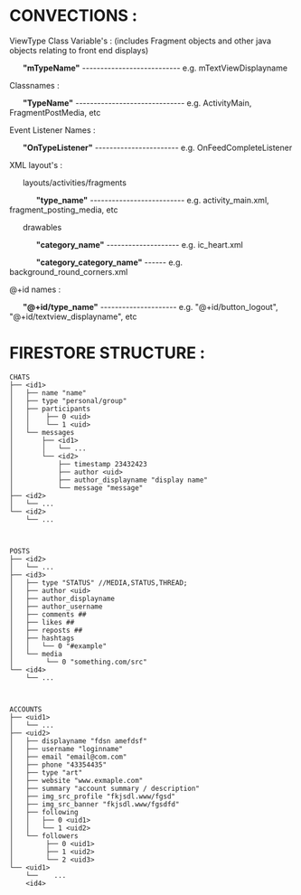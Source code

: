 
# CONVECTIONS :

ViewType Class Variable's : (includes Fragment objects and other java objects relating to front end displays)

&nbsp;&nbsp;&nbsp;&nbsp;&nbsp;&nbsp;**"mTypeName"** --------------------------- e.g. mTextViewDisplayname

Classnames :

&nbsp;&nbsp;&nbsp;&nbsp;&nbsp;&nbsp;**"TypeName"** ------------------------------ e.g. ActivityMain, FragmentPostMedia, etc

Event Listener Names :

&nbsp;&nbsp;&nbsp;&nbsp;&nbsp;&nbsp;**"OnTypeListener"** ----------------------- e.g. OnFeedCompleteListener

XML layout's :

&nbsp;&nbsp;&nbsp;&nbsp;&nbsp;&nbsp;layouts/activities/fragments

&nbsp;&nbsp;&nbsp;&nbsp;&nbsp;&nbsp;&nbsp;&nbsp;&nbsp;&nbsp;&nbsp;&nbsp;**"type_name"** -------------------------- e.g. activity_main.xml, fragment_posting_media, etc

&nbsp;&nbsp;&nbsp;&nbsp;&nbsp;&nbsp;drawables

&nbsp;&nbsp;&nbsp;&nbsp;&nbsp;&nbsp;&nbsp;&nbsp;&nbsp;&nbsp;&nbsp;&nbsp;**"category_name"** -------------------- e.g. ic_heart.xml

&nbsp;&nbsp;&nbsp;&nbsp;&nbsp;&nbsp;&nbsp;&nbsp;&nbsp;&nbsp;&nbsp;&nbsp;**"category_category_name"** ------ e.g. background_round_corners.xml

@+id names :

&nbsp;&nbsp;&nbsp;&nbsp;&nbsp;&nbsp;**"@+id/type_name"** --------------------- e.g. "@+id/button_logout", "@+id/textview_displayname", etc
	
# FIRESTORE STRUCTURE :

    CHATS
    ├── <id1>
    │   ├── name "name"
    │   ├── type "personal/group"
    │   ├── participants
    │   │    ├── 0 <uid>
    │   │    └── 1 <uid>
    │   └── messages
    │       ├── <id1>
    │       │   └── ...
    │       └── <id2>
    │           ├── timestamp 23432423
    │           ├── author <uid>
    │           ├── author_displayname "display name"
    │           └── message "message"
    ├── <id2>
    │   └── ...
    └── <id2>
        └── ...
	
	
	
    POSTS
    ├── <id2>
    │   └── ...
    ├── <id3>
    │   ├── type "STATUS" //MEDIA,STATUS,THREAD;
    │   ├── author <uid>
    │   ├── author_displayname
    │   ├── author_username
    │   ├── comments ##
    │   ├── likes ##
    │   ├── reposts ##
    │   ├── hashtags
    │   │   └── 0 "#example"
    │   └── media
    │        └── 0 "something.com/src"
    └── <id4>
        └── ...
	
	
	
    ACCOUNTS
    ├── <uid1>
    │   └── ...
    ├── <uid2>
    │   ├── displayname "fdsn amefdsf"
    │   ├── username "loginname"
    │   ├── email "email@com.com"
    │   ├── phone "43354435"
    │   ├── type "art"
    │   ├── website "www.exmaple.com"
    │   ├── summary "account summary / description" 
    │   ├── img_src_profile "fkjsdl.www/fgsd"
    │   ├── img_src_banner "fkjsdl.www/fgsdfd"
    │   ├── following 
    │   │   ├── 0 <uid1>
    │   │   └── 1 <uid2>
    │   └── followers
    │        ├── 0 <uid1>
    │        ├── 1 <uid2>
    │        └── 2 <uid3>
    └── <uid1>
        └──    ...
        <id4>

